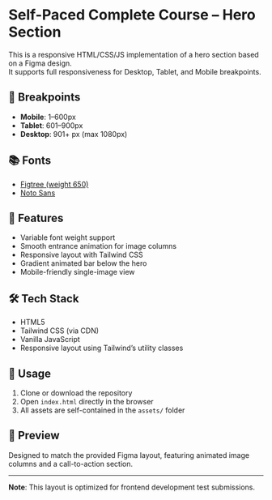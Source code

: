 # Self-Paced Complete Course – Hero Section

This is a responsive HTML/CSS/JS implementation of a hero section based on a Figma design.  
It supports full responsiveness for Desktop, Tablet, and Mobile breakpoints.

## 📐 Breakpoints
- **Mobile**: 1–600px
- **Tablet**: 601–900px
- **Desktop**: 901+ px (max 1080px)

## 📚 Fonts
- [Figtree (weight 650)](https://fonts.google.com/specimen/Figtree)
- [Noto Sans](https://fonts.google.com/specimen/Noto+Sans)

## 🎨 Features
- Variable font weight support
- Smooth entrance animation for image columns
- Responsive layout with Tailwind CSS
- Gradient animated bar below the hero
- Mobile-friendly single-image view

## 🛠️ Tech Stack
- HTML5
- Tailwind CSS (via CDN)
- Vanilla JavaScript
- Responsive layout using Tailwind’s utility classes

## 🚀 Usage
1. Clone or download the repository
2. Open `index.html` directly in the browser
3. All assets are self-contained in the `assets/` folder

## 📸 Preview
Designed to match the provided Figma layout, featuring animated image columns and a call-to-action section.

---

**Note**: This layout is optimized for frontend development test submissions.
